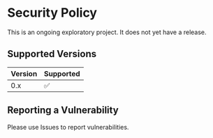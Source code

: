 # Security Policy

This is an ongoing exploratory project. It does not yet have a release.

## Supported Versions

| Version | Supported          |
| ------- | ------------------ |
| 0.x   | :white_check_mark: |

## Reporting a Vulnerability

Please use Issues to report vulnerabilities.
